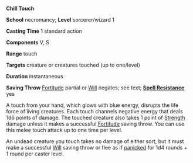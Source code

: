  **Chill Touch**

**School** necromancy; **Level** sorcerer/wizard 1

**Casting Time** 1 standard action

**Components** V, S

**Range** touch

**Targets** creature or creatures touched (up to one/level)

**Duration** instantaneous

**Saving Throw** [Fortitude](../combat.html#_fortitude) partial or [Will](../combat.html#_will) negates; see text; **[Spell Resistance](../glossary.html#_spell-resistance)** yes

A touch from your hand, which glows with blue energy, disrupts the life force of living creatures. Each touch channels negative energy that deals 1d6 points of damage. The touched creature also takes 1 point of [Strength](../gettingStarted.html#_strength) damage unless it makes a successful [Fortitude](../combat.html#_fortitude) saving throw. You can use this melee touch attack up to one time per level.

An undead creature you touch takes no damage of either sort, but it must make a successful [Will](../combat.html#_will) saving throw or flee as if [panicked](../glossary.html#_panicked) for 1d4 rounds + 1 round per caster level.

